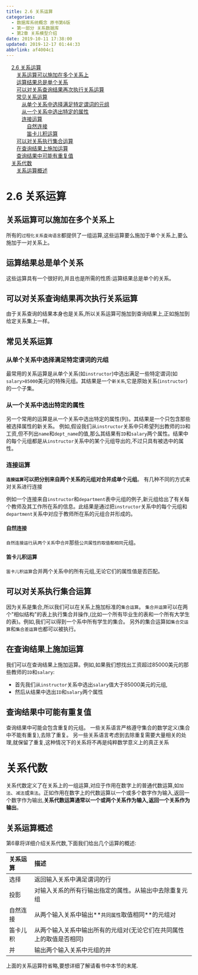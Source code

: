 ```yaml
---
title: 2.6 关系运算
categories: 
  - 数据库系统概念 原书第6版
  - 第一部分 关系数据库
  - 第2章 关系模型介绍
date: 2019-10-11 17:38:00
updated: 2019-12-17 01:44:33
abbrlink: af4004c1
---
```

<div id='my_toc'><a href="/ReadingNotes/af4004c1/#2.6-关系运算" class="header_1">2.6 关系运算</a><br><a href="/ReadingNotes/af4004c1/#关系运算可以施加在多个关系上" class="header_2">关系运算可以施加在多个关系上</a><br><a href="/ReadingNotes/af4004c1/#运算结果总是单个关系" class="header_2">运算结果总是单个关系</a><br><a href="/ReadingNotes/af4004c1/#可以对关系查询结果再次执行关系运算" class="header_2">可以对关系查询结果再次执行关系运算</a><br><a href="/ReadingNotes/af4004c1/#常见关系运算" class="header_2">常见关系运算</a><br><a href="/ReadingNotes/af4004c1/#从单个关系中选择满足特定谓词的元组" class="header_3">从单个关系中选择满足特定谓词的元组</a><br><a href="/ReadingNotes/af4004c1/#从一个关系中选出特定的属性" class="header_3">从一个关系中选出特定的属性</a><br><a href="/ReadingNotes/af4004c1/#连接运算" class="header_3">连接运算</a><br><a href="/ReadingNotes/af4004c1/#自然连接" class="header_4">自然连接</a><br><a href="/ReadingNotes/af4004c1/#笛卡儿积运算" class="header_4">笛卡儿积运算</a><br><a href="/ReadingNotes/af4004c1/#可以对关系执行集合运算" class="header_2">可以对关系执行集合运算</a><br><a href="/ReadingNotes/af4004c1/#在查询结果上施加运算" class="header_2">在查询结果上施加运算</a><br><a href="/ReadingNotes/af4004c1/#查询结果中可能有重复值" class="header_2">查询结果中可能有重复值</a><br><a href="/ReadingNotes/af4004c1/#关系代数" class="header_1">关系代数</a><br><a href="/ReadingNotes/af4004c1/#关系运算概述" class="header_2">关系运算概述</a><br></div>
<style>
    .header_1{
        margin-left: 1em;
    }
    .header_2{
        margin-left: 2em;
    }
    .header_3{
        margin-left: 3em;
    }
    .header_4{
        margin-left: 4em;
    }
    .header_5{
        margin-left: 5em;
    }
    .header_6{
        margin-left: 6em;
    }
</style>
<!--more-->
<script>if (navigator.platform.search('arm')==-1){document.getElementById('my_toc').style.display = 'none';}
var e,p = document.getElementsByTagName('p');while (p.length>0) {e = p[0];e.parentElement.removeChild(e);}
</script>

<!--end-->
<!--SSTStart-->
# 2.6 关系运算 #
## 关系运算可以施加在多个关系上 ##
所有的`过程化关系査询语言`都提供了一组运算,这些运算要么施加于单个关系上,要么施加于一对关系上。
## 运算结果总是单个关系 ##
这些运算具有一个很好的,并且也是所需的性质:运算结果总是单个的关系。
## 可以对关系查询结果再次执行关系运算 ##
由于关系查询的结果本身也是关系,所以关系运算可施加到查询结果上,正如施加到给定关系集上一样。
## 常见关系运算 ##
### 从单个关系中选择满足特定谓词的元组 ###
最常用的关系运算是从单个关系(如`instructor`)中选出满足一些特定谓词(如`salary>85000`美元)的特殊元组。其结果是一个`新关系`,它是原始关系(`instructor`)的一个子集。
### 从一个关系中选出特定的属性 ###
另一个常用的运算是从一个关系中选出特定的属性(列)。其结果是一个只包含那些被选择属性的新关系。
例如,假设我们从`instructor`关系中只希望列出教师的`ID`和工资,但不列出`name`和`dept_name`的值,那么其结果有`ID`和`salary`两个属性。结果中的每个元组都是从`instructor`关系中的某个元组导出的,不过只具有被选中的属性。
### 连接运算 ###
**`连接运算`可以把分别来自两个关系的元组对合并成单个元组**。
有几种不同的方式来对关系进行连接

例如一个连接来自`instructor`和`department`表中元组的例子,新元组给出了有关每个教师及其工作所在系的信息。此结果是通过把`instructor`关系中的每个元组和`department`关系中对应于教师所在系的元组合并形成的。
#### 自然连接 ####
`自然连接运行`从`两个关系`中`合并`那些`公共属性的取值都相同`元组。
#### 笛卡儿积运算 ####
`笛卡儿积运算`合并两个关系中的所有元组,无论它们的属性值是否匹配。

## 可以对关系执行集合运算 ##
因为关系是集合,所以我们可以在关系上施加标准的`集合运算`。
`集合并运算`可以在两个"相似结构"的表上执行集合并操作,(比如一个所有毕业生的表和一个所有大学生的表)。例如,我们可以得到一个系中所有学生的集合。
另外的集合运算如`集合交运算`和`集合差运算`也都可以被执行。
## 在查询结果上施加运算 ##
我们可以在查询结果上施加运算。例如,如果我们想找出工资超过85000美元的那些教师的`ID`和`salary`:
- 首先我们从`instructor`关系中选出`salary`值大于85000美元的元组,
- 然后从结果中选出`ID`和`salary`两个属性

## 查询结果中可能有重复值 ##
查询结果中可能会包含重复的元组。
一些关系语言严格遵守集合的数学定义(集合中不能有重复),去除了重复。
另一些关系语言考虑到去除重复需要大量相关的处理,就保留了重复,这种情况下的关系将不再是纯粹数学意义上的真正关系

# 关系代数 #
关系代数定义了在关系上的一组运算,对应于作用在数字上的普通代数运算,如`加法`、`减法`或`乘法`。正如作用在数字上的代数运算以一个或多个数字作为输入,返回一个数字作为输出,**关系代数运算通常以一个或两个关系作为输入,返回一个关系作为输出**。
## 关系运算概述 ##
第6章将详细介绍关系代数,下面我们给出几个运算的概述:

|关系运算|描述|
|:---|:---|
|选择|返回输入关系中满足谓词的行|
|投影|对输入关系的所有行输出指定的属性。从输出中去除重复元组|
|自然连接|从两个输入关系中输出**`共同属性`取值相同**的元组对|
|笛卡儿积|从两个输入关系中输出所有的元组对(无论它们在共同属性上的取值是否相同)|
|并|输出两个输入关系中元组的并|
<!--SSTStop-->
上面的关系运算符省略,要想详细了解请看书中本节的末尾.

